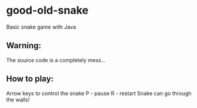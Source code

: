 # good-old-snake
Basic snake game with Java

## Warning:
The source code is a completely mess...

## How to play:
Arrow keys to control the snake
P - pause
R - restart
Snake can go through the walls!
